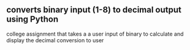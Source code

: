 ## converts binary input (1-8) to decimal output using Python
college assignment that takes a a user input of binary to calculate and display the decimal conversion to user 
